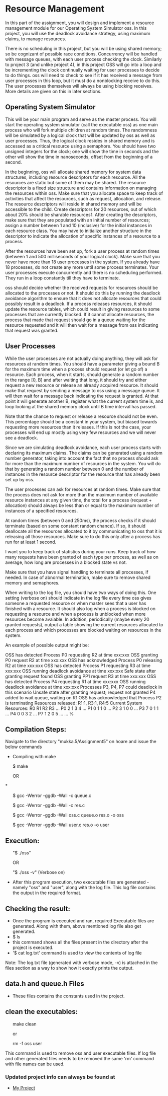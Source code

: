 # Resource Management
In this part of the assignment, you will design and implement a resource management module for our Operating System Simulator oss. In this project, you will use the deadlock avoidance strategy, using maximum claims, to manage resources.

There is no scheduling in this project, but you will be using shared memory; so be cognizant of possible race conditions. Concurrency will be handled with message queues, with each user process checking the clock. Similarly to project 3 (and unlike project 4), in this project OSS will go into a loop and be incrementing the clock continually waiting for user processes to decide to do things. oss will need to check to see if it has received a message from user processes in this loop, but it must do a nonblocking receive to do this. The user processes themselves will always be using blocking receives. More details are given on this in later sections.

## Operating System Simulator
This will be your main program and serve as the master process. You will start the operating system simulator (call the executable oss) as one main process who will fork multiple children at random times. The randomness will be simulated by a logical clock that will be updated by oss as well as user processes. Thus, the logical clock resides in shared memory and is accessed as a critical resource using a semaphore. You should have two unsigned integers for the clock; one will show the time in seconds and the other will show the time in nanoseconds, offset from the beginning of a second.

In the beginning, oss will allocate shared memory for system data structures, including resource descriptors for each resource. All the resources are static but some of them may be shared. The resource descriptor is a fixed size structure and contains information on managing the resources within oss. Make sure that you allocate space to keep track of activities that affect the resources, such as request, allocation, and release. The resource descriptors will reside in shared memory and will be accessible to the child. Create descriptors for 20 resources, out of which about 20% should be sharable resources1. After creating the descriptors, make sure that they are populated with an initial number of resources; assign a number between 1 and 10 (inclusive) for the initial instances in each resource class. You may have to initialize another structure in the descriptor to indicate the allocation of specific instances of a resource to a process.

After the resources have been set up, fork a user process at random times (between 1 and 500 milliseconds of your logical clock). Make sure that you never have more than 18 user processes in the system. If you already have 18 processes, do not create any more until some process terminates. Your user processes execute concurrently and there is no scheduling performed. They run in a loop constantly till they have to terminate.

oss should decide whether the received requests for resources should be allocated to the processes or not. It should do this by running the deadlock avoidance algorithm to ensure that it does not allocate resources that could possibly result in a deadlock. If a process releases resources, it should update the resource tables, which could result in giving resources to some processes that are currently blocked. If it cannot allocate resources, the process that made that request should go in a queue waiting for the resource requested and it will then wait for a message from oss indicating that request was granted.

## User Processes

While the user processes are not actually doing anything, they will ask for resources at random times. You should have a parameter giving a bound B for the maximum time when a process should request (or let go of) a resource. Each process, when it starts, should generate a random number in the range [0, B] and after waiting that long, it should try and either request a new resource or release an already acquired resource. It should make that request by sending a message to oss using a message queue. It will then wait for a message back indicating the request is granted. At that point it will generate another B, register what the current system time is, and loop looking at the shared memory clock until B time interval has passed.

Note that the chance to request or release a resource should not be even. This percentage should be a constant in your system, but biased towards requesting more resources than it releases. If this is not the case, your processes will end up mostly using very few resources and we will never see a deadlock.

Since we are simulating deadlock avoidance, each user process starts with declaring its maximum claims. The claims can be generated using a random number generator, taking into account the fact that no process should ask for more than the maximum number of resources in the system. You will do that by generating a random number between 0 and the number of instances in the resource descriptor for the resource that has already been set up by oss.

The user processes can ask for resources at random times. Make sure that the process does not ask for more than the maximum number of available resource instances at any given time, the total for a process (request + allocation) should always be less than or equal to the maximum number of instances of a specified resources.

At random times (between 0 and 250ms), the process checks if it should terminate (based on some constant random chance). If so, it should deallocate all the resources allocated to it by communicating to oss that it is releasing all those resources. Make sure to do this only after a process has run for at least 1 second.

I want you to keep track of statistics during your runs. Keep track of how many requests have been granted of each type per process, as well as on average, how long are processes in a blocked state vs not.

Make sure that you have signal handling to terminate all processes, if needed. In case of abnormal termination, make sure to remove shared memory and semaphores.

When writing to the log file, you should have two ways of doing this. One setting (verbose on) should indicate in the log file every time oss gives someone a requested resource or when master sees that a user has finished with a resource. It should also log when a process is blocked on requesting a resource and when a process is unblocked when more resources become avaiable. In addition, periodically (maybe every 20 granted requests), output a table showing the current resources allocated to each process and which processes are blocked waiting on resources in the system.

An example of possible output might be:

OSS has detected Process P0 requesting R2 at time xxx:xxx
OSS granting P0 request R2 at time xxx:xxx
OSS has acknowledged Process P0 releasing R2 at time xxx:xxx
OSS has detected Process P1 requesting R3 at time xxx:xxx
OSS running deadlock avoidance at time xxx:xxx
  Safe state after granting request found
  OSS granting PP1 request R3 at time xxx:xxx
OSS has detected Process P4 requesting R1 at time xxx:xxx
OSS running deadlock avoidance at time xxx:xxx
  Processes P3, P4, P7 could deadlock in this scenario
  Unsafe state after granting request; request not granted
  P4 added to wait queue, waiting on R1
OSS has acknowledged that Process P2 is terminating
  Resources released: R1:1, R3:1, R4:5
Current System Resources:
  R0 R1 R2 R3 ...
P0 2 1 3 4 ...
P1 0 1 1 0 ...
P2 3 1 0 0 ...
P3 7 0 1 1 ...
P4 0 0 3 2 ...
P7 1 2 0 5 ...
...
%


## Compilation Steps:
Navigate to the directory "mukka.5/Assignment5" on hoare and issue the below commands
* Compiling with make 
<ul>$ make</ul>
<ul>OR</ul>
* <ul>$ gcc -Werror -ggdb -Wall -c queue.c </ul>
  <ul>$ gcc -Werror -ggdb -Wall -c res.c </ul>
  <ul>$ gcc -Werror -ggdb -Wall oss.c queue.o res.o -o oss </ul>
  <ul>$ gcc -Werror -ggdb -Wall user.c res.o -o user </ul>

## Execution: 
<ul> "$ ./oss" </ul>
<ul> OR </ul>
<ul> "$ ./oss -v" (Verbose on)</ul>
 
* After this program execution, two executable files are generated - namely "oss" and "user", along with the log file. This log file contains the output in the required format.

## Checking the result:
* Once the program is ececuted and ran, required Executable files are generated. Along with them, above mentioned log file also get generated. 
* $ ls
* this command shows all the files present in the directory after the project is executed.
* '$ cat log.txt' command is used to view the contents of log file

Note: The log.txt file (generated with verbose mode, -v) is attached in the files section as a way to show how it exactly prints the output.

## data.h and queue.h Files
* These files contains the constants used in the project.

## clean the executables:
<ul> make clean </ul>
<ul> or </ul>
<ul> rm -f oss user </ul>
This command is used to remove oss and user executable files. If log file and other generated files needs to be removed the same 'rm' command with file names can be used.

### Updated project info can always be found at
* [My Project](https://github.com/mukka29/Operating-Systems)


